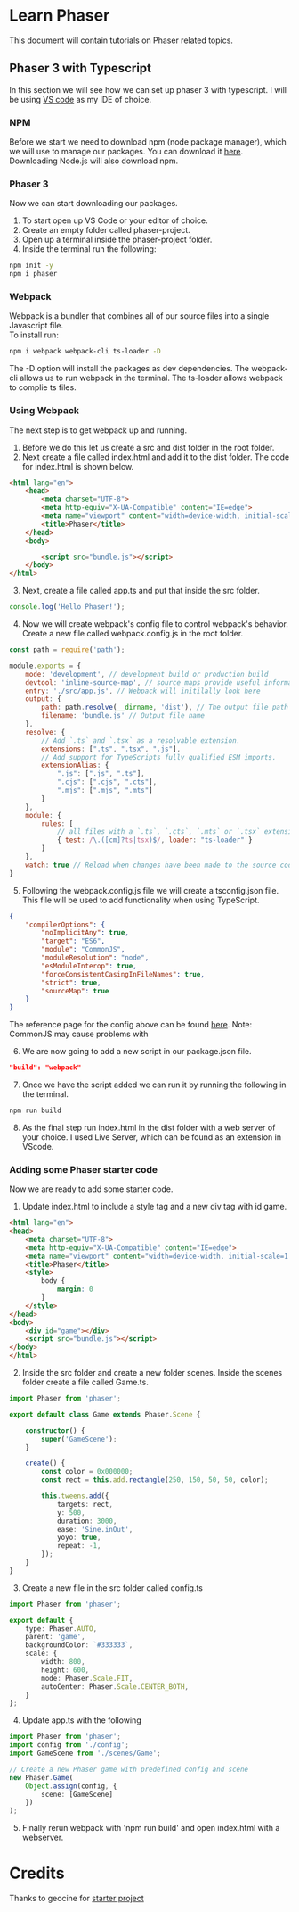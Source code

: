 # Learn Phaser
This document will contain tutorials on Phaser related topics.

## Phaser 3 with Typescript
In this section we will see how we can set up phaser 3 with typescript. I will be using [VS code](https://code.visualstudio.com/) as my IDE of choice.

### NPM
Before we start we need to download npm (node package manager), which we will use to manage our packages. You can download it [here](https://nodejs.org/en/). Downloading Node.js will also download npm.

### Phaser 3 
Now we can start downloading our packages.
1. To start open up VS Code or your editor of choice.
2. Create an empty folder called phaser-project.
3. Open up a terminal inside the phaser-project folder.
4. Inside the terminal run the following:
```bash
npm init -y
npm i phaser
```

### Webpack
Webpack is a bundler that combines all of our source files into a single Javascript file.  
To install run:
```bash
npm i webpack webpack-cli ts-loader -D
```
The -D option will install the packages as dev dependencies. The webpack-cli allows us to run webpack in the terminal. The ts-loader allows webpack to complie ts files.

### Using Webpack
The next step is to get webpack up and running. 
1. Before we do this let us create a src and dist folder in the root folder.
2. Next create a file called index.html and add it to the dist folder. The code for index.html is shown below.
```html
<html lang="en">
    <head>
        <meta charset="UTF-8">
        <meta http-equiv="X-UA-Compatible" content="IE=edge">
        <meta name="viewport" content="width=device-width, initial-scale=1.0">
        <title>Phaser</title>
    </head>
    <body>

        <script src="bundle.js"></script>
    </body>
</html>
```

3. Next, create a file called app.ts and put that inside the src folder. 
```Typescript
console.log('Hello Phaser!');
```

4. Now we will create webpack's config file to control webpack's behavior. Create a new file called webpack.config.js in the root folder.
```Javascript
const path = require('path');

module.exports = {
    mode: 'development', // development build or production build
    devtool: 'inline-source-map', // source maps provide useful information durning development
    entry: './src/app.js', // Webpack will initilally look here
    output: {
        path: path.resolve(__dirname, 'dist'), // The output file path
        filename: 'bundle.js' // Output file name
    },
    resolve: {
        // Add `.ts` and `.tsx` as a resolvable extension.
        extensions: [".ts", ".tsx", ".js"],
        // Add support for TypeScripts fully qualified ESM imports.
        extensionAlias: {
            ".js": [".js", ".ts"],
            ".cjs": [".cjs", ".cts"],
            ".mjs": [".mjs", ".mts"]
        }
    },
    module: {
        rules: [
            // all files with a `.ts`, `.cts`, `.mts` or `.tsx` extension will be handled by `ts-loader`
            { test: /\.([cm]?ts|tsx)$/, loader: "ts-loader" }
        ]
    },
    watch: true // Reload when changes have been made to the source code.
}
```

5. Following the webpack.config.js file we will create a tsconfig.json file. This file will be used to add functionality when using TypeScript.
```json
{
    "compilerOptions": {
        "noImplicitAny": true,
        "target": "ES6",
        "module": "CommonJS",
        "moduleResolution": "node",
        "esModuleInterop": true,
        "forceConsistentCasingInFileNames": true,
        "strict": true,
        "sourceMap": true
    }
}
```
The reference page for the config above can be found [here](https://www.typescriptlang.org/tsconfig).
Note: CommonJS may cause problems with 

6. We are now going to add a new script in our package.json file.
```json
"build": "webpack"
```
7. Once we have the script added we can run it by running the following in the terminal.
```bash
npm run build
```
8. As the final step run index.html in the dist folder with a web server of your choice. I used Live Server, which can be found as an extension in VScode.


### Adding some Phaser starter code
Now we are ready to add some starter code.
1. Update index.html to include a style tag and a new div tag with id game.
```html
<html lang="en">
<head>
    <meta charset="UTF-8">
    <meta http-equiv="X-UA-Compatible" content="IE=edge">
    <meta name="viewport" content="width=device-width, initial-scale=1.0">
    <title>Phaser</title>
    <style>
        body {
            margin: 0
        }
    </style>
</head>
<body>
    <div id="game"></div>
    <script src="bundle.js"></script>
</body>
</html>
```

2. Inside the src folder and create a new folder scenes. Inside the scenes folder create a file called Game.ts.
```Typescript
import Phaser from 'phaser';

export default class Game extends Phaser.Scene {

    constructor() {
        super('GameScene');
    }

    create() {
        const color = 0x000000;
        const rect = this.add.rectangle(250, 150, 50, 50, color);

        this.tweens.add({
            targets: rect,
            y: 500,
            duration: 3000,
            ease: 'Sine.inOut',
            yoyo: true,
            repeat: -1,
        });
    }
}
```

3. Create a new file in the src folder called config.ts
```Typescript
import Phaser from 'phaser';

export default {
    type: Phaser.AUTO,
    parent: 'game',
    backgroundColor: `#333333`,
    scale: {
        width: 800,
        height: 600,
        mode: Phaser.Scale.FIT,
        autoCenter: Phaser.Scale.CENTER_BOTH,
    }
};
```

4. Update app.ts with the following
```Typescript
import Phaser from 'phaser';
import config from './config';
import GameScene from './scenes/Game';

// Create a new Phaser game with predefined config and scene
new Phaser.Game(
    Object.assign(config, {
        scene: [GameScene]
    })
);
```

5. Finally rerun webpack with 'npm run build' and open index.html with a webserver.


# Credits
Thanks to geocine for [starter project](https://github.com/geocine/phaser3-rollup-typescript)  
